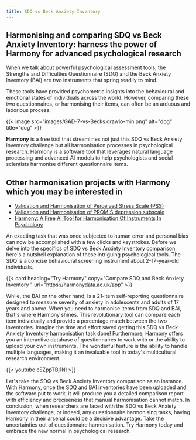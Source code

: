 ```yaml
---
title: SDQ vs Beck Anxiety Inventory
---
```


## Harmonising and comparing SDQ vs Beck Anxiety Inventory: harness the power of Harmony for advanced psychological research

When we talk about powerful psychological assessment tools, the Strengths and Difficulties Questionnaire (SDQ) and the Beck Anxiety Inventory (BAI) are two instruments that spring readily to mind.

These tools have provided psychometric insights into the behavioural and emotional states of individuals across the world. However, comparing these two questionnaires, or harmonising their items, can often be an arduous and laborious process.

{{< image src="images/GAD-7-vs-Becks.drawio-min.png" alt="dog" title="dog" >}}

**Harmony** is a free tool that streamlines not just this SDQ vs Beck Anxiety Inventory challenge but all harmonisation processes in psychological research. Harmony is a software tool that leverages natural language processing and advanced AI models to help psychologists and social scientists harmonise different questionnaire items. 

## Other harmonisation projects with Harmony which you may be interested in

* [Validation and Harmonisation of Perceived Stress Scale (PSS)](/harmonisation-validation/perceived-stress-scale-pss)
* [Validation and Harmonisation of PROMIS depression subscale](/harmonisation-validation/promis-depression-subscale)
* [Harmony: A Free AI Tool for Harmonisation Of Instruments In Psychology](/item-harmonisation/harmony-a-free-ai-tool-for-harmonisation-of-instruments-in-psychology)

An exacting task that was once subjected to human error and personal bias can now be accomplished with a few clicks and keystrokes. Before we delve into the specifics of SDQ vs Beck Anxiety Inventory comparison, here's a nutshell explanation of these intriguing psychological tools. The SDQ is a concise behavioural screening instrument about 2-17-year-old individuals.


{{< card heading="Try Harmony" copy="Compare SDQ and Beck Anxiety Inventory " url="https://harmonydata.ac.uk/app" >}}

While, the BAI on the other hand, is a 21-item self-reporting questionnaire designed to measure severity of anxiety in adolescents and adults of 17 years and above. When you need to harmonise items from SDQ and BAI, that's where Harmony shines. This revolutionary tool can compare each item individually and provide a percentage match between the two inventories. Imagine the time and effort saved getting this SDQ vs Beck Anxiety Inventory harmonisation task done! Furthermore, Harmony offers you an interactive database of questionnaires to work with or the ability to upload your own instruments. The wonderful feature is the ability to handle multiple languages, making it an invaluable tool in today's multicultural research environment.

{{< youtube cEZppTBj1NI >}}

Let's take the SDQ vs Beck Anxiety Inventory comparison as an instance. With Harmony, once the SDQ and BAI inventories have been uploaded and the software put to work, it will produce you a detailed comparison report with efficiency and preciseness that manual harmonisation cannot match. In conclusion, when researchers are faced with the SDQ vs Beck Anxiety Inventory challenge, or indeed, any questionnaire harmonising tasks, having Harmony in their arsenal could be a decisive advantage. Take the uncertainties out of questionnaire harmonisation. Try Harmony today and embrace the new normal in psychological research.
